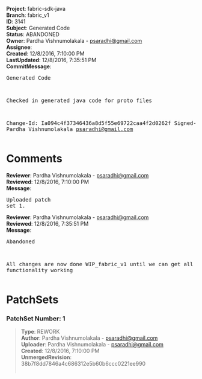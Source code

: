 <strong>Project</strong>: fabric-sdk-java<br><strong>Branch</strong>: fabric_v1<br><strong>ID</strong>: 3141<br><strong>Subject</strong>: Generated Code<br><strong>Status</strong>: ABANDONED<br><strong>Owner</strong>: Pardha Vishnumolakala - psaradhi@gmail.com<br><strong>Assignee</strong>:<br><strong>Created</strong>: 12/8/2016, 7:10:00 PM<br><strong>LastUpdated</strong>: 12/8/2016, 7:35:51 PM<br><strong>CommitMessage</strong>:<br><pre>Generated Code

Checked in generated java code for proto files

Change-Id: Ia094c4f37346436a8d5f55e69722caa4f2d0262f
Signed-off-by: Pardha Vishnumolakala <psaradhi@gmail.com>
</pre><h1>Comments</h1><strong>Reviewer</strong>: Pardha Vishnumolakala - psaradhi@gmail.com<br><strong>Reviewed</strong>: 12/8/2016, 7:10:00 PM<br><strong>Message</strong>: <pre>Uploaded patch set 1.</pre><strong>Reviewer</strong>: Pardha Vishnumolakala - psaradhi@gmail.com<br><strong>Reviewed</strong>: 12/8/2016, 7:35:51 PM<br><strong>Message</strong>: <pre>Abandoned

All changes are now done WIP_fabric_v1 until we can get all v1 functionality working</pre><h1>PatchSets</h1><h3>PatchSet Number: 1</h3><blockquote><strong>Type</strong>: REWORK<br><strong>Author</strong>: Pardha Vishnumolakala - psaradhi@gmail.com<br><strong>Uploader</strong>: Pardha Vishnumolakala - psaradhi@gmail.com<br><strong>Created</strong>: 12/8/2016, 7:10:00 PM<br><strong>UnmergedRevision</strong>: 38b7f8dd7846a4c686312e5b60b6ccc0221ee990<br><br></blockquote>